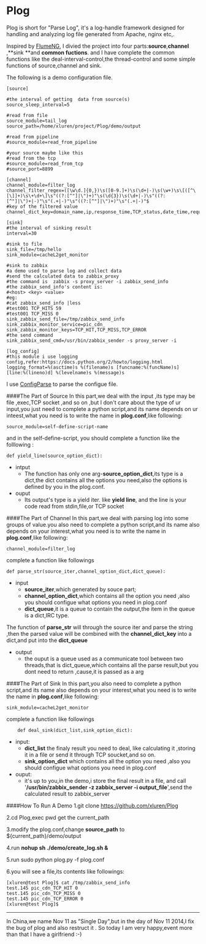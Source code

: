 Plog
====

Plog is short for "Parse Log", it's a log-handle framework  designed for handling and analyzing log file generated from Apache, nginx etc,.

Inspired by [FlumeNG](http://flume.apache.org/), I divied the project into four parts:**source**,**channel** ,**sink **and **common fuctions**. and I have complete the common functions  like the deal-interval-control,the thread-control and some simple functions of source,channel and sink.

The following is a demo  configuration file.

```
[source]

#the interval of getting  data from source(s)
source_sleep_interval=5

#read from file
source_module=tail_log
source_path=/home/xluren/project/Plog/demo/output

#read from pipeline
#source_module=read_from_pipeline

#your source maybe like this
#read from the tcp
#source_module=read_from_tcp
#source_port=8899

[channel]
channel_module=filter_log
channel_filter_regex=([\w\d.]{0,})\s([0-9.]+)\s(\d+|-)\s(\w+)\s\[([^\[\]]+)\s\+\d+\]\s"((?:[^"]|\")+)"\s(\d{3})\s(\d+|-)\s"((?:[^"]|\")+|-)"\s"(.+|-)"\s"((?:[^"]|\")+)"\s"(.+|-)"$
#key of the filtered value
channel_dict_key=domain_name,ip,response_time,TCP_status,date_time,request_url,response_code,size,ref,item1,agent,item2

[sink]
#the interval of sinking result
interval=30

#sink to file 
sink_file=/tmp/hello
sink_module=cacheL2get_monitor

#sink to zabbix
#a demo used to parse log and collect data 
#send the calculated data to zabbix_proxy
#the command is  zabbix -s proxy_server -i zabbix_send_info
#the zabbix_send_info's content is:
#<host> <key> <value>
#eg:
#cat zabbix_send_info |less
#test001 TCP_HITS 59
#test001 TCP_MISS 0
sink_zabbix_send_file=/tmp/zabbix_send_info
sink_zabbix_monitor_service=pic_cdn_
sink_zabbix_monitor_keys=TCP_HIT,TCP_MISS,TCP_ERROR
#the send command
sink_zabbix_send_cmd=/usr/bin/zabbix_sender -s proxy_server -i

[log_config]
#this module i use logging config,refer:https://docs.python.org/2/howto/logging.html
logging_format=%(asctime)s %(filename)s [funcname:%(funcName)s] [line:%(lineno)d] %(levelname)s %(message)s
```

I use [ConfigParse](https://docs.python.org/2/library/configparser.html) to parse the configue file.

####The Part of Source
In this part,we  deal with the input ,its type may be file ,exec,TCP socket ,and so on ,but I don't care about the type of ur input,you just need to complete a python script,and its name depends on ur inteest,what you need is to write the name in **plog.conf**,like following:
```
source_module=self-define-script-name
```
and in the self-define-script, you should complete a function like the folllowing :
```
def yield_line(source_option_dict):
```
*   intput
    *   The function has only one arg-**source_option_dict**,its type is a dict,the dict contains all  the options you need,also the options is defined by you in the plog.conf.
*   ouput
    *   Its output's type is a yield iter. like **yield line**, and the line is your code read from stdin,file,or TCP socket


####The Part of Channel
In this part,we deal with parsing log into some groups of value.you also need to complete a python script,and its name also depends on your interest,what you need is to write the name in **plog.conf**,like following:
```
channel_module=filter_log
```
complete a function like followings
```
def parse_str(source_iter,channel_option_dict,dict_queue):
```
*   input
    *   **source_iter**,which generated by souce part;
    *   **channel_option_dict**,which contains all the option you need ,also you should configue what options you need in plog.conf
    *   **dict_queue**,it is a queue to contain the output,the item in the queue is a dict,IRC type.

The function of **parse_str** will through the source iter and parse the string ,then the parsed value will be combined with the **channel_dict_key** into a dict,and put into the **dict_queue**

*   output
    *   the ouput is a queue used as a communicate tool between two threads,that is dict_queue,which contains all the parse result,but you dont need to return ,cause,it is passed  as a arg

####The Part of Sink
In this part,you also need to complete a python script,and its name also depends on your interest,what you need is to write the name in **plog.conf**,like following:
```
sink_module=cacheL2get_monitor
```
complete a function like followings
```
    def deal_sink(dict_list,sink_option_dict):
```
*   input:
    *   **dict_list** the finaly result you need to deal, like calculating it ,storing it in a file  or send it through TCP soucket,and so on.
    *   **sink_option_dict** which contains all the option you need ,also you should configue what options you need in plog.conf
*   ouput:
    *   it's up to you,in the demo,i store the final result in a file, and call '**/usr/bin/zabbix_sender -z  zabbix_server   -i  output_file**',send the calculated result to zabbix_server


####How  To Run A Demo
1.git clone https://github.com/xluren/Plog

2.cd Plog,exec pwd get the current_path

3.modify the plog.conf,change **source_path** to ${current_path}/demo/output

4.run **nohup sh ./demo/create_log.sh &**

5.run sudo python plog.py -f plog.conf

6.you will see a file,its contents like followings:
```
[xluren@test Plog]$ cat /tmp/zabbix_send_info
test.145 pic_cdn_TCP_HIT 0
test.145 pic_cdn_TCP_MISS 0
test.145 pic_cdn_TCP_ERROR 0
[xluren@test Plog]$
```


-----

In  China,we name Nov 11  as "Single Day",but in the day of  Nov 11 2014,I fix the bug of plog and also restruct it . So today  I am very happy,event more than that  I have a girlfriend :-)

